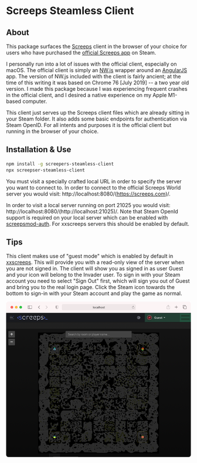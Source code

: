 # Screeps Steamless Client

## About

This package surfaces the [Screeps](https://screeps.com/) client in the browser of your choice for
users who have purchased the [official Screeps
app](https://store.steampowered.com/app/464350/Screeps/) on Steam.

I personally run into a lot of issues with the official client, especially on macOS. The official
client is simply an [NW.js](https://nwjs.io/) wrapper around an [AngularJS](https://angularjs.org/)
app. The version of NW.js included with the client is fairly ancient; at the time of this writing it
was based on Chrome 76 [July 2019] -- a two year old version. I made this package because I was
experiencing frequent crashes in the official client, and I desired a native experience on my Apple
M1-based computer.

This client just serves up the Screeps client files which are already sitting in your Steam folder.
It also adds some basic endpoints for authentication via Steam OpenID. For all intents and purposes
it is the official client but running in the browser of your choice.

## Installation & Use

```sh
npm install -g screepers-steamless-client
npx screepser-steamless-client

```

You must visit a specially crafted local URL in order to specify the server you want to connect to.
In order to connect to the official Screeps World server you would visit:
http://localhost:8080/(https://screeps.com)/.

In order to visit a local server running on port 21025 you would visit:
http://localhost:8080/(http://localhost:21025)/. Note that Steam OpenId support is required on your
local server which can be enabled with
[screepsmod-auth](https://github.com/ScreepsMods/screepsmod-auth). For xxscreeps servers this should
be enabled by default.

## Tips

This client makes use of "guest mode" which is enabled by default in
[xxscreeps](https://github.com/laverdet/xxscreeps/). This will provide you with a read-only view of
the server when you are not signed in. The client will show you as signed in as user Guest and your
icon will belong to the Invader user. To sign in with your Steam account you need to select "Sign
Out" first, which will sign you out of Guest and bring you to the real login page. Click the Steam
icon towards the bottom to sign-in with your Steam account and play the game as normal.

![Safari Example](./docs/safari.png)
